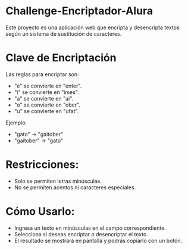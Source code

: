 # Challenge-Encriptador-Alura

Este proyecto es una aplicación web que encripta y desencripta textos según un sistema de sustitución de caracteres.

# Clave de Encriptación
Las reglas para encriptar son:

- "e" se convierte en "enter".
- "i" se convierte en "imes".
- "a" se convierte en "ai".
- "o" se convierte en "ober".
- "u" se convierte en "ufat".
  
Ejemplo:

- "gato" → "gaitober"
- "gaitober" → "gato"
  
# Restricciones:
- Solo se permiten letras minúsculas.
- No se permiten acentos ni caracteres especiales.
  
# Cómo Usarlo:
- Ingresa un texto en minúsculas en el campo correspondiente.
- Selecciona si deseas encriptar o desencriptar el texto.
- El resultado se mostrará en pantalla y podrás copiarlo con un botón.
